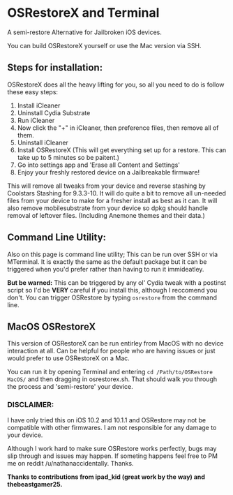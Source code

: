 # OSRestoreX and Terminal
A semi-restore Alternative for Jailbroken iOS devices.

You can build OSRestoreX yourself or use the Mac version via SSH.

## Steps for installation:
OSRestoreX does all the heavy lifting for you, so all you need to do is follow these easy steps:

1. Install iCleaner
2. Uninstall Cydia Substrate
3. Run iCleaner
4. Now click the "+" in iCleaner, then preference files, then remove all of them.
5. Uninstall iCleaner
6. Install OSRestoreX (This will get everything set up for a restore. This can take up to 5 minutes so be paitent.)
7. Go into settings app and 'Erase all Content and Settings'
8. Enjoy your freshly restored device on a Jailbreakable firmware!

This will remove all tweaks from your device and reverse stashing by Coolstars Stashing for 9.3.3-10. It will do quite a bit to remove all un-needed files from your device to make for a fresher install as best as it can. It will also remove mobilesubstrate from your device so dpkg should handle removal of leftover files. (Including Anemone themes and their data.)

## Command Line Utility:
Also on this page is command line utility; This can be run over SSH or via MTerminal. It is exactly the same as the default package but it can be triggered when you'd prefer rather than having to run it immideatley.

**But be warned:** This can be triggered by any ol' Cydia tweak with a postinst script so I'd be **VERY** careful if you install this, although I reccomend you don't. You can trigger OSRestore by typing `osrestore` from the command line.

## MacOS OSRestoreX
This version of OSRestoreX can be run entirley from MacOS with no device interaction at all. Can be helpful for people who are having issues or just would prefer to use OSRestoreX on a Mac.

You can run it by opening Terminal and entering `cd /Path/to/OSRestore MacOS/` and then dragging in osrestorex.sh. That should walk you through the process and 'semi-restore' your device.

### DISCLAIMER:

I have only tried this on iOS 10.2 and 10.1.1 and OSRestore may not be compatible with other firmwares. I am not responsible for any damage to your device.

Although I work hard to make sure OSRestore works perfectly, bugs may slip through and issues may happen. If someting happens feel free to PM me on reddit /u/nathanaccidentally. Thanks.

**Thanks to contributions from ipad_kid (great work by the way) and thebeastgamer25.**
